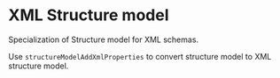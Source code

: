 # XML Structure model

Specialization of Structure model for XML schemas.

Use `structureModelAddXmlProperties` to convert structure model to XML structure model.
